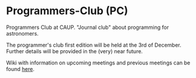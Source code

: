 # Programmers-Club (PC)
Programmers Club at CAUP. "Journal club" about programming for astronomers.

The programmer's club first edition will be held at the 3rd of December. Further details will be provided in the (very) near future.

Wiki with information on upcoming meetings and previous meetings can be found
[here](https://github.com/DanielAndreasen/Programmers-Club/wiki).
